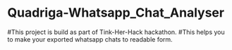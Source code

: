 # Quadriga-Whatsapp_Chat_Analyser

#This project is build as part of Tink-Her-Hack hackathon.
#This helps you to make your exported whatsapp chats to readable form.
